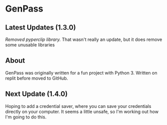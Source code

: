 # GenPass
## Latest Updates (1.3.0)
_Removed pyperclip library._
That wasn't really an update, but it does remove some unusable libraries

## About
GenPass was originally written for a fun project with Python 3. Written on replit before moved to GitHub. 

## Next Update (1.4.0)
Hoping to add a credential saver, where you can save your credentials directly on your computer. It seems a little unsafe, so I'm working out how I'm going to do this. 
